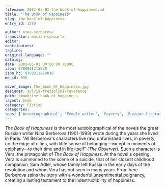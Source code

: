 ```yaml
---
filename: 2002-05-01-the-book-of-happiness.md
title: "The Book of Happiness"
slug: the-book-of-happiness
entry_id: 1280

author: nina-berberova
translator: marian-schwartz
editor: 
contributors: 
tagline: 
original_language: ""
catalog: 
date: 2002-05-01 00:00:00 +0000 
isbn: 9780811215039
isbn_hc: 9780811214018
nd_id: 935

cover_image: The_Book_Of_Happiness.jpg
designer: sylvia-frezzolini-severance
path: /book/the-book-of-happiness
layout: book
category: Fiction
categories: 
tags: ['Autobiographical', 'Female writer', 'Poverty', 'Russian literature', 'Russian Revolution', 'Tragedy', 'Urban outskirts']
---
```

*The Book of Happiness* is the most autobiographical of the novels the great Russian writer Nina Berberova (1901-1993) wrote during the years she lived in Paris. "All Berberova's characters live raw, unfurnished lives, in poverty, on the edge of cities, with little sense of belonging––except in moments of epiphany––to their time and in life itself" (*The Observer*). Such a character is Vera, the protagonist of *The Book of Happiness*. At the novel's opening, Vera is summoned to the scene of a suicide, that of her closest childhood companion, Sam Adler, whose family left Russia in the early days of the revolution and whom Vera has not seen in many years. From here Berberova spins the story with a wonderful unsentimental poignancy, creating a lasting testament to the indestructibility of happiness.





